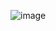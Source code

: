 ![image](https://user-images.githubusercontent.com/37501487/205095596-15db6ef1-3b4f-4274-bf9e-039cbce35c3e.png)
